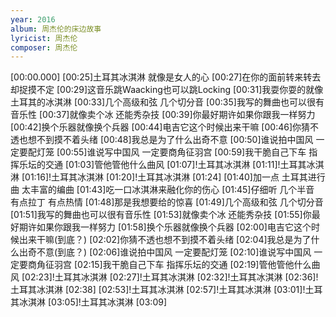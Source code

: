 ```yaml
---
year: 2016
album: 周杰伦的床边故事
lyricist: 周杰伦
composer: 周杰伦
---
```

[00:00.000]
[00:25]土耳其冰淇淋 就像是女人的心
[00:27]在你的面前转来转去 却捉摸不定
[00:29]这音乐跳Waacking也可以跳Locking
[00:31]我耍你耍的就像土耳其的冰淇淋
[00:33]几个高级和弦 几个切分音
[00:35]我写的舞曲也可以很有音乐性
[00:37]就像卖个冰 还能秀杂技
[00:39]你最好期许如果你跟我一样努力
[00:42]换个乐器就像换个兵器
[00:44]电吉它这个时候出来干嘛
[00:46]你猜不透也想不到摸不着头绪
[00:48]我总是为了什么出奇不意
[00:50]谁说拍中国风 一定要配灯笼
[00:55]谁说写中国风 一定要商角征羽宫
[00:59]我干脆自己下车 指挥乐坛的交通
[01:03]管他管他什么曲风
[01:07]!土耳其冰淇淋
[01:11]!土耳其冰淇淋
[01:16]!土耳其冰淇淋
[01:20]!土耳其冰淇淋
[01:24]
[01:40]加一点 土耳其进行曲 太丰富的编曲
[01:43]吃一口冰淇淋来融化你的伤心
[01:45]仔细听 几个半音 有点拉丁 有点热情
[01:48]那是我想要给的惊喜
[01:49]几个高级和弦 几个切分音
[01:51]我写的舞曲也可以很有音乐性
[01:53]就像卖个冰 还能秀杂技
[01:55]你最好期许如果你跟我一样努力
[01:58]换个乐器就像换个兵器
[02:00]电吉它这个时候出来干嘛(到底？)
[02:02]你猜不透也想不到摸不着头绪
[02:04]我总是为了什么出奇不意(到底？)
[02:06]谁说拍中国风 一定要配灯笼
[02:10]谁说写中国风 一定要商角征羽宫
[02:15]我干脆自己下车 指挥乐坛的交通
[02:19]管他管他什么曲风
[02:23]!土耳其冰淇淋
[02:27]!土耳其冰淇淋
[02:32]!土耳其冰淇淋
[02:36]!土耳其冰淇淋
[02:38]
[02:53]!土耳其冰淇淋
[02:57]!土耳其冰淇淋
[03:01]!土耳其冰淇淋
[03:05]!土耳其冰淇淋
[03:09]